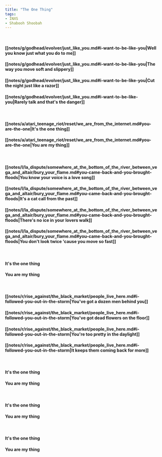 ```yaml
---
title: "The One Thing"
tags:
- INXS
- Shabooh Shoobah
---
```

&nbsp;
#### [[notes/g/godhead/evolver/just_like_you.md#i-want-to-be-like-you|Well you know just what you do to me]]
#### [[notes/g/godhead/evolver/just_like_you.md#i-want-to-be-like-you|The way you move soft and slippery]]
#### [[notes/g/godhead/evolver/just_like_you.md#i-want-to-be-like-you|Cut the night just like a razor]]
#### [[notes/g/godhead/evolver/just_like_you.md#i-want-to-be-like-you|Rarely talk and that's the danger]]
&nbsp;
#### [[notes/a/atari_teenage_riot/reset/we_are_from_the_internet.md#you-are-the-one|It's the one thing]]
#### [[notes/a/atari_teenage_riot/reset/we_are_from_the_internet.md#you-are-the-one|You are my thing]]
&nbsp;
#### [[notes/l/la_dispute/somewhere_at_the_bottom_of_the_river_between_vega_and_altair/bury_your_flame.md#you-came-back-and-you-brought-floods|You know your voice is a love song]]
#### [[notes/l/la_dispute/somewhere_at_the_bottom_of_the_river_between_vega_and_altair/bury_your_flame.md#you-came-back-and-you-brought-floods|It's a cat call from the past]]
#### [[notes/l/la_dispute/somewhere_at_the_bottom_of_the_river_between_vega_and_altair/bury_your_flame.md#you-came-back-and-you-brought-floods|There's no ice in your lovers walk]]
#### [[notes/l/la_dispute/somewhere_at_the_bottom_of_the_river_between_vega_and_altair/bury_your_flame.md#you-came-back-and-you-brought-floods|You don't look twice 'cause you move so fast]]
&nbsp;
#### It's the one thing
#### You are my thing
&nbsp;
#### [[notes/r/rise_against/the_black_market/people_live_here.md#i-followed-you-out-in-the-storm|You've got a dozen men behind you]]
#### [[notes/r/rise_against/the_black_market/people_live_here.md#i-followed-you-out-in-the-storm|You've got dead flowers on the floor]]
#### [[notes/r/rise_against/the_black_market/people_live_here.md#i-followed-you-out-in-the-storm|You're too pretty in the daylight]]
#### [[notes/r/rise_against/the_black_market/people_live_here.md#i-followed-you-out-in-the-storm|It keeps them coming back for more]]
&nbsp;
#### It's the one thing
#### You are my thing
&nbsp;
#### It's the one thing
#### You are my thing
&nbsp;
#### It's the one thing
#### You are my thing
